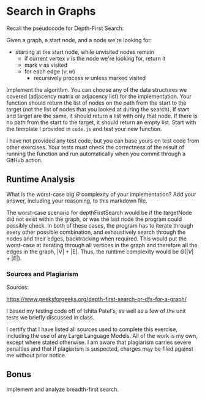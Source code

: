 # Search in Graphs

Recall the pseudocode for Depth-First Search:

Given a graph, a start node, and a node we're looking for:
- starting at the start node, while unvisited nodes remain
    - if current vertex $v$ is the node we're looking for, return it
    - mark $v$ as visited
    - for each edge $(v,w)$
        - recursively process $w$ unless marked visited

Implement the algorithm. You can choose any of the data structures we covered
(adjacency matrix or adjacency list) for the implementation. Your function
should return the list of nodes on the path from the start to the target (not
the list of nodes that you looked at during the search). If start and target are
the same, it should return a list with only that node. If there is no path from
the start to the target, it should return an empty list. Start with the template
I provided in `code.js` and test your new function.

I have not provided any test code, but you can base yours on test code from
other exercises. Your tests must check the correctness of the result of running
the function and run automatically when you commit through a GitHub action.

## Runtime Analysis

What is the worst-case big $\Theta$ complexity of your implementation? Add your
answer, including your reasoning, to this markdown file.

The worst-case scenario for depthFirstSearch would be if the targetNode did not exist within the graph, or was the last node the program could possibly check. In both of these cases, the program has to iterate through every other possible combination, and exhaustively search through the nodes and their edges, backtracking when required. This would put the worst-case at iterating through all vertices in the graph and therefore all the edges in the graph, |V| + |E|. Thus, the runtime complexity would be $\Theta(|V| + |E|)$. 


### Sources and Plagiarism 

Sources: 

https://www.geeksforgeeks.org/depth-first-search-or-dfs-for-a-graph/

I based my testing code off of Ishita Patel's, as well as a few of the unit tests we briefly discussed in class. 

I certify that I have listed all sources used to complete this exercise, including the use of any Large Language Models. All of the work is my own, except where stated otherwise. I am aware that plagiarism carries severe penalties and that if plagiarism is suspected, charges may be filed against me without prior notice.

## Bonus

Implement and analyze breadth-first search.

